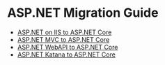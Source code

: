 # ASP.NET Migration Guide
- [ASP.NET on IIS to ASP.NET Core](#)
- [ASP.NET MVC to ASP.NET Core](#)
- [ASP.NET WebAPI to ASP.NET Core](#)
- [ASP.NET Katana to ASP.NET Core](#)
